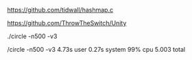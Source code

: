 https://github.com/tidwall/hashmap.c

https://github.com/ThrowTheSwitch/Unity

./circle -n500 -v3

/circle -n500 -v3 4.73s user 0.27s system 99% cpu 5.003 total
